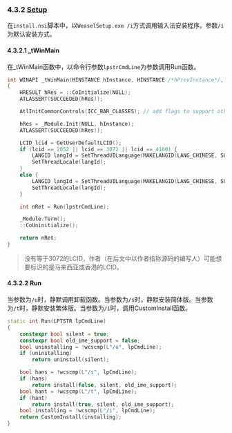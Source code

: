 ### 4.3.2 [Setup](https://github.com/ChineseInputMethod/weasel/blob/master/doc/4.3%20WeaselSetup/4.3.2%20Setup/WeaselSetup.cpp.md)

在`install.nsi`脚本中，以`WeaselSetup.exe /i`方式调用输入法安装程序。参数`/i`为默认安装方式。

#### 4.3.2.1 _tWinMain

在_tWinMain函数中，以命令行参数`lpstrCmdLine`为参数调用Run函数。

```CPP
int WINAPI _tWinMain(HINSTANCE hInstance, HINSTANCE /*hPrevInstance*/, LPTSTR lpstrCmdLine, int /*nCmdShow*/)
{
	HRESULT hRes = ::CoInitialize(NULL);
	ATLASSERT(SUCCEEDED(hRes));

	AtlInitCommonControls(ICC_BAR_CLASSES);	// add flags to support other controls

	hRes = _Module.Init(NULL, hInstance);
	ATLASSERT(SUCCEEDED(hRes));

	LCID lcid = GetUserDefaultLCID();
	if (lcid == 2052 || lcid == 3072 || lcid == 4100) {
		LANGID langId = SetThreadUILanguage(MAKELANGID(LANG_CHINESE, SUBLANG_CHINESE_SIMPLIFIED));
		SetThreadLocale(langId);
	}
	else {
		LANGID langId = SetThreadUILanguage(MAKELANGID(LANG_CHINESE, SUBLANG_CHINESE_TRADITIONAL));
		SetThreadLocale(langId);
	}

	int nRet = Run(lpstrCmdLine);

	_Module.Term();
	::CoUninitialize();

	return nRet;
}
```

>没有等于3072的LCID，作者（在后文中以作者指称源码的编写人）可能想要标识的是马来西亚或香港的LCID。

#### 4.3.2.2 Run

当参数为`/u`时，静默调用卸载函数。当参数为`/s`时，静默安装简体版。当参数为`/t`时，静默安装繁体版。当参数为`/i`时，调用CustomInstall函数。

```CPP
static int Run(LPTSTR lpCmdLine)
{
	constexpr bool silent = true;
	constexpr bool old_ime_support = false;
	bool uninstalling = !wcscmp(L"/u", lpCmdLine);
	if (uninstalling)
		return uninstall(silent);

	bool hans = !wcscmp(L"/s", lpCmdLine);
	if (hans)
		return install(false, silent, old_ime_support);
	bool hant = !wcscmp(L"/t", lpCmdLine);
	if (hant)
		return install(true, silent, old_ime_support);
	bool installing = !wcscmp(L"/i", lpCmdLine);
	return CustomInstall(installing);
}
```
